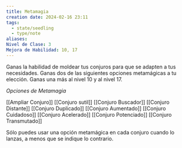 ```yaml
---
title: Metamagia
creation date: 2024-02-16 23:11
tags:
  - state/seedling
  - type/note
aliases: 
Nivel de Clase: 3
Mejora de Habilidad: 10, 17
---
```

Ganas la habilidad de moldear tus conjuros para que se adapten a tus necesidades. Ganas dos de las siguientes opciones metamágicas a tu elección. Ganas una más al nivel 10 y al nivel 17.

*Opciones de Metamagia*

[[Ampliar Conjuro]]
[[Conjuro sutil]]
[[Conjuro Buscador]]
[[Conjuro Distante]]
[[Conjuro Duplicado]]
[[Conjuro Aumentado]]
[[Conjuro Cuidadoso]]
[[Conjuro Acelerado]]
[[Conjuro Potenciado]]
[[Conjuro Transmutado]]


Sólo puedes usar una opción metamágica en cada conjuro cuando lo lanzas, a menos que se indique lo contrario.


